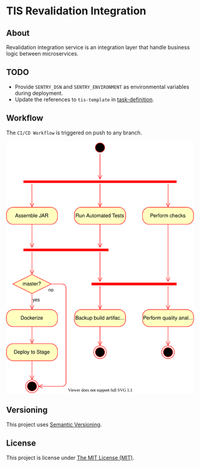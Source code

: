 # TIS Revalidation Integration

## About
Revalidation integration service is an integration layer that handle business logic between microservices.

## TODO
 - Provide `SENTRY_DSN` and `SENTRY_ENVIRONMENT` as environmental variables
   during deployment.
 - Update the references to `tis-template` in [task-definition].

## Workflow
The `CI/CD Workflow` is triggered on push to any branch.

![CI/CD workflow](.github/workflows/ci-cd-workflow.svg "CI/CD Workflow")

## Versioning
This project uses [Semantic Versioning](semver.org).

## License
This project is license under [The MIT License (MIT)](LICENSE).

[task-definition]: .aws/task-definition.json
